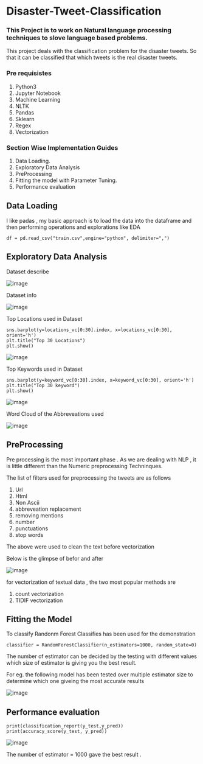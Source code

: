 # Disaster-Tweet-Classification

<H3> This Project is to work on Natural language processing techniques to slove  language based problems.</H3>

This project deals with the classification problem for the disaster tweets.
So that it can be classified that which tweets is the real disaster tweets.

<H3> Pre requisistes</H3>

1. Python3 
2. Jupyter Notebook
3. Machine Learning
4. NLTK
5. Pandas
6. Sklearn
7. Regex
8. Vectorization 


<H3> Section Wise Implementation Guides </H3>

1. Data Loading.
2. Exploratory Data Analysis
3. PreProcessing
4. Fitting the model with Parameter Tuning.
5. Performance evaluation

<H2> Data Loading </H2>

I like padas , my basic approach is to load the data into the dataframe and then performing operations and explorations like EDA

```df = pd.read_csv("train.csv",engine="python", delimiter=",")```

<H2> Exploratory Data Analysis </H2>

Dataset describe

![image](https://user-images.githubusercontent.com/22946038/114455076-f2a49880-9bf8-11eb-954b-cce1e2ca39c0.png)

Dataset info

![image](https://user-images.githubusercontent.com/22946038/114455247-24b5fa80-9bf9-11eb-8db8-536938c6f975.png)

Top Locations used in Dataset

```locations_vc = df["location"].value_counts()
sns.barplot(y=locations_vc[0:30].index, x=locations_vc[0:30], orient='h')
plt.title("Top 30 Locations")
plt.show()
```

![image](https://user-images.githubusercontent.com/22946038/114455316-3e574200-9bf9-11eb-83c6-121ac30f6409.png)

Top Keywords used in Dataset 

```keyword_vc = df["keyword"].value_counts()
sns.barplot(y=keyword_vc[0:30].index, x=keyword_vc[0:30], orient='h')
plt.title("Top 30 keyword")
plt.show()
```

![image](https://user-images.githubusercontent.com/22946038/114455363-4d3df480-9bf9-11eb-87b0-00c7d2a4ef6e.png)


Word Cloud of the Abbreveations used 

![image](https://user-images.githubusercontent.com/22946038/114455492-71013a80-9bf9-11eb-885d-b2c32520e846.png)


<H2> PreProcessing</H2>

Pre processing is the most important phase .
As we are dealing with NLP , it is little different than the Numeric preprocessing Techninques.

The list of filters used for preprocessing the tweets are as follows 

1. Url
2. Html
3. Non Ascii
4. abbreveation replacement
5. removing mentions
6. number
7. punctuations
8. stop words

The above were used to clean the text before vectorization

Below is the glimpse of befor and after

![image](https://user-images.githubusercontent.com/22946038/114456754-dbff4100-9bfa-11eb-80cc-9e50eb183eda.png)

for vectorization of textual data , the two most popular methods are 
1. count vectorization 
2. TIDIF vectorization

<H2> Fitting the Model </H2>

To classify Randonm Forest Classifies has been used for the demonstration

```classifier = RandomForestClassifier(n_estimators=1000, random_state=0)```

The number of estimator can be decided by the testing with different values which size of estimator is giving you the best result.

For eg. the following model has been tested over multiple estimator size to determine which one giveing the most accurate results

![image](https://user-images.githubusercontent.com/22946038/114457364-90996280-9bfb-11eb-9b7d-03821bb63228.png)


<H2>Performance evaluation </H2>
  
 ```print(confusion_matrix(y_test,y_pred))
print(classification_report(y_test,y_pred))
print(accuracy_score(y_test, y_pred))
```

![image](https://user-images.githubusercontent.com/22946038/114457528-c50d1e80-9bfb-11eb-8bb6-015abd29cbc1.png)

The number of estimator = 1000 gave the best result .

